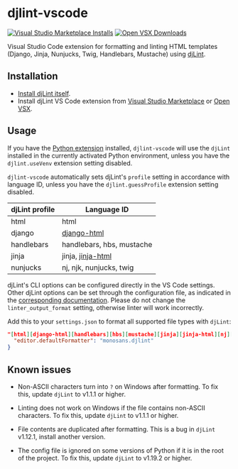 # djlint-vscode

[![Visual Studio Marketplace Installs](https://img.shields.io/visual-studio-marketplace/i/monosans.djlint?label=Visual%20Studio%20Marketplace%20installs&logo=visualstudio)](https://marketplace.visualstudio.com/items?itemName=monosans.djlint)
[![Open VSX Downloads](https://img.shields.io/open-vsx/dt/monosans/djlint?label=Open%20VSX%20downloads&logo=vscodium)](https://open-vsx.org/extension/monosans/djlint)

Visual Studio Code extension for formatting and linting HTML templates (Django, Jinja, Nunjucks, Twig, Handlebars, Mustache) using [djLint](https://djlint.com).

## Installation

- [Install djLint itself](https://djlint.com/docs/getting-started/).
- Install djLint VS Code extension from [Visual Studio Marketplace](https://marketplace.visualstudio.com/items?itemName=monosans.djlint) or [Open VSX](https://open-vsx.org/extension/monosans/djlint).

## Usage

If you have the [Python extension](https://marketplace.visualstudio.com/items?itemName=ms-python.python) installed, `djlint-vscode` will use the `djLint` installed in the currently activated Python environment, unless you have the `djlint.useVenv` extension setting disabled.

`djlint-vscode` automatically sets djLint's `profile` setting in accordance with language ID, unless you have the `djlint.guessProfile` extension setting disabled.

| djLint profile | Language ID                                                                                     |
| -------------- | ----------------------------------------------------------------------------------------------- |
| html           | html                                                                                            |
| django         | [django-html](https://marketplace.visualstudio.com/items?itemName=batisteo.vscode-django)       |
| handlebars     | handlebars, hbs, mustache                                                                       |
| jinja          | jinja, [jinja-html](https://marketplace.visualstudio.com/items?itemName=samuelcolvin.jinjahtml) |
| nunjucks       | nj, njk, nunjucks, twig                                                                         |

djLint's CLI options can be configured directly in the VS Code settings. Other djLint options can be set through the configuration file, as indicated in the [corresponding documentation](https://djlint.com/docs/configuration/). Please do not change the `linter_output_format` setting, otherwise linter will work incorrectly.

Add this to your `settings.json` to format all supported file types with `djLint`:

```json
"[html][django-html][handlebars][hbs][mustache][jinja][jinja-html][nj][njk][nunjucks][twig]": {
  "editor.defaultFormatter": "monosans.djlint"
}
```

## Known issues

- Non-ASCII characters turn into `?` on Windows after formatting. To fix this, update `djLint` to v1.1.1 or higher.

- Linting does not work on Windows if the file contains non-ASCII characters. To fix this, update `djLint` to v1.1.1 or higher.

- File contents are duplicated after formatting. This is a bug in `djLint` v1.12.1, install another version.

- The config file is ignored on some versions of Python if it is in the root of the project. To fix this, update `djLint` to v1.19.2 or higher.
